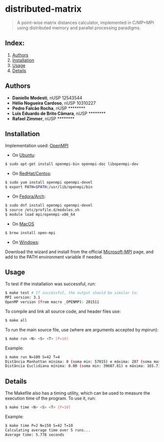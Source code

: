 # distributed-matrix

> A point-wise matrix distances calculator, 
> implemented in C/MP+MPI using distributed memory and parallel processing paradigms.

## Index:
1. [Authors](https://github.com/rzimmerdev/cad-2023/tree/main#authors)
2. [Installation](https://github.com/rzimmerdev/cad-2023/tree/main#installation)
3. [Usage](https://github.com/rzimmerdev/cad-2023/tree/main#usage)
4. [Details](https://github.com/rzimmerdev/cad-2023/tree/main#details)

## Authors

* __Danielle Modesti__, nUSP 12543544
* __Hélio Nogueira Cardoso__, nUSP 10310227
* __Pedro Falcão Rocha__, nUSP ********
* __Luis Eduardo de Brito Câmara__, nUSP ********
* __Rafael Zimmer__, nUSP ********

## Installation

Implementation used: [OpenMPI](https://www.open-mpi.org/software/ompi/v5.0/)

* On [Ubuntu](https://packages.ubuntu.com/search?keywords=openmpi):

```bash
$ sudo apt-get install openmpi-bin openmpi-doc libopenmpi-dev
```

* On [RedHat/Centos](https://linuxdesktops.soton.ac.uk/openmpi.html):

```bash
$ sudo yum install openmpi openmpi-devel
$ export PATH=$PATH:/usr/lib/openmpi/bin
```

* On [Fedora/Arch](https://archlinux.org/packages/extra/x86_64/openmpi/):

```bash
$ sudo dnf install openmpi openmpi-devel
$ source /etc/profile.d/modules.sh
$ module load mpi/openmpi-x86_64
```

* On [MacOS](https://formulae.brew.sh/formula/open-mpi)

```bash
$ brew install open-mpi
```

* On [Windows](https://learn.microsoft.com/en-us/message-passing-interface/microsoft-mpi):

Download the wizard and install from the official [Microsoft-MPI](https://learn.microsoft.com/en-us/message-passing-interface/microsoft-mpi) page, and add to the PATH environment variable if needed. 

## Usage

To test if the installation was successful, run:
```bash
$ make test # If successful, the output should be similar to:
MPI version: 3.1
OpenMP version (from macro _OPENMP): 201511
```

To compile and link all source code, and header files use:
```bash
$ make all
```

To run the main source file, use (where _<args>_ are arguments accepted by mpirun):
```bash
$ make run <N> <S> <T> [P=10]
```

Example:

```bash
$ make run N=100 S=42 T=4 
Distância Manhattan mínima: 0 (soma min: 57015) e máxima: 287 (soma max: 2130946)
Distância Euclidiana mínima: 0.00 (soma min: 39607.81) e máxima: 165.71 (soma max: 1250695.85)
```

## Details

The Makefile also has a timing utility, which can be used to measure the execution time of the program. To use it, run:

```bash
$ make time <N> <S> <T> [P=10]
```

Example:

```bash
$ make time P=2 N=150 S=42 T=10
Calculating average time over 5 runs...
Average time: 5.778 seconds
```

